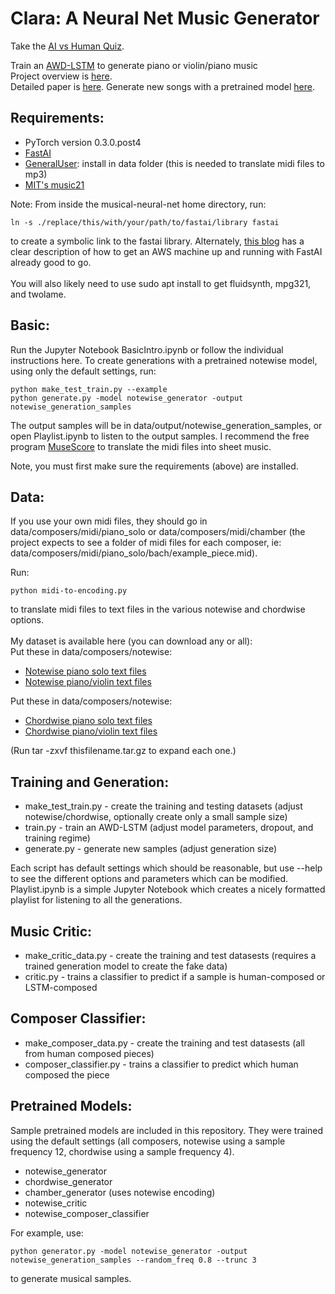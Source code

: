 # Clara: A Neural Net Music Generator
Take the <a href="http://christinemcleavey.com/human-or-ai/">AI vs Human Quiz</a>.<br>

Train an <a href="https://arxiv.org/pdf/1708.02182.pdf">AWD-LSTM</a> to generate piano or violin/piano music<br>
Project overview is <a href="http://christinemcleavey.com/clara-a-neural-net-music-generator/">here</a>.<br>
Detailed paper is <a href="http://christinemcleavey.com/files/clara-musical-lstm.pdf">here</a>.
Generate new songs with a pretrained model <a href="http://54.166.122.18:8000/">here</a>.<br>

<h2>Requirements:</h2>
<ul>
<li>PyTorch version 0.3.0.post4</li>
<li><a href="https://github.com/fastai/fastai">FastAI</a>
  </li>
<li><a href="http://schristiancollins.com/generaluser.php">GeneralUser</a>: install in data folder (this is needed to translate midi files to mp3)</li>
  <li><a href="http://web.mit.edu/music21/">MIT's music21</a></li>
</ul>
Note: From inside the musical-neural-net home directory, run: 

```
ln -s ./replace/this/with/your/path/to/fastai/library fastai 
```

to create a symbolic link to the fastai library. Alternately, <a href="https://medium.com/@youngladesh/setup-and-run-fast-ai-in-amazon-aws-7fd028351a1e">this blog</a> has a clear description of how to get an AWS machine up and running with FastAI already good to go.<br><br>
You will also likely need to use sudo apt install to get fluidsynth, mpg321, and twolame.

<h2>Basic:</h2>
Run the Jupyter Notebook BasicIntro.ipynb or follow the individual instructions here. 
To create generations with a pretrained notewise model, using only the default settings, run:

```
python make_test_train.py --example
python generate.py -model notewise_generator -output notewise_generation_samples
```

The output samples will be in data/output/notewise_generation_samples, or open Playlist.ipynb to listen to the output samples. I recommend the free program <a href="https://musescore.org/en">MuseScore</a> to translate the midi files into sheet music.

Note, you must first make sure the requirements (above) are installed.


<h2>Data:</h2>
If you use your own midi files, they should go in data/composers/midi/piano_solo or data/composers/midi/chamber (the project expects to see a folder of midi files for each composer, ie: data/composers/midi/piano_solo/bach/example_piece.mid). <br>

Run:

```
python midi-to-encoding.py
```

to translate midi files to text files in the various notewise and chordwise options. <br>
<br>
My dataset is available here (you can download any or all):<br>
Put these in data/composers/notewise:
<ul>
<li><a href="http://www.christinemcleavey.com/files/notewise_piano_solo.tar.gz">Notewise piano solo text files</a></li>
<li><a href="http://www.christinemcleavey.com/files/notewise_chamber.tar.gz">Notewise piano/violin text files</a></li>
</ul>
Put these in data/composers/notewise:
<ul>
<li><a href="http://www.christinemcleavey.com/files/chordwise_piano_solo.tar.gz">Chordwise piano solo text files</a></li>
<li><a href="http://www.christinemcleavey.com/files/chordwise_chamber.tar.gz">Chordwise piano/violin text files</a></li>
</ul>
(Run tar -zxvf thisfilename.tar.gz to expand each one.)


<h2>Training and Generation:</h2>
<ul>
<li>make_test_train.py - create the training and testing datasets (adjust notewise/chordwise, optionally create only a small sample size)</li>
<li>train.py - train an AWD-LSTM (adjust model parameters, dropout, and training regime)</li>
<li>generate.py - generate new samples (adjust generation size)</li>
</ul>
Each script has default settings which should be reasonable, but use --help to see the different options and parameters which can be modified.<br>
Playlist.ipynb is a simple Jupyter Notebook which creates a nicely formatted playlist for listening to all the generations.
<h2>Music Critic:</h2>
<ul>
  <li>make_critic_data.py - create the training and test datasests (requires a trained generation model to create the fake data)</li>
  <li>critic.py - trains a classifier to predict if a sample is human-composed or LSTM-composed
</ul>
<h2>Composer Classifier:</h2>
<ul>
  <li>make_composer_data.py - create the training and test datasests (all from human composed pieces)</li>
  <li>composer_classifier.py - trains a classifier to predict which human composed the piece
</ul>

<h2>Pretrained Models:</h2>
Sample pretrained models are included in this repository. They were trained using the default settings (all composers, notewise using a sample frequency 12, chordwise using a sample frequency 4). 
<ul>
  <li>notewise_generator</li>
  <li>chordwise_generator </li>
  <li>chamber_generator (uses notewise encoding)</li>
  <li>notewise_critic</li>
  <li>notewise_composer_classifier</li>
</ul>
  
For example, use:

```
python generator.py -model notewise_generator -output notewise_generation_samples --random_freq 0.8 --trunc 3
```

to generate musical samples.
